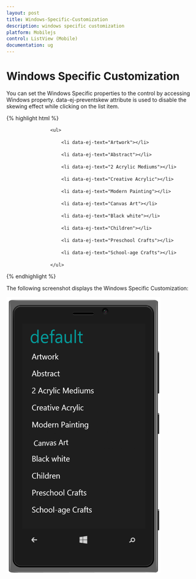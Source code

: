```yaml
---
layout: post
title: Windows-Specific-Customization
description: windows specific customization
platform: Mobilejs
control: ListView (Mobile)
documentation: ug
---
```


# Windows Specific Customization

You can set the Windows Specific properties to the control by accessing Windows property. data-ej-preventskew attribute is used to disable the skewing effect while clicking on the list item. 

{% highlight html %}



<div id="lb" data-role="ejmListView" data-ej-rendermode="windows" data-ej-windows-preventskew="true">

                 	<ul>

                		<li data-ej-text="Artwork"></li>

                 		<li data-ej-text="Abstract"></li>

                		<li data-ej-text="2 Acrylic Mediums"></li>

                		<li data-ej-text="Creative Acrylic"></li>

                		<li data-ej-text="Modern Painting"></li>

                		<li data-ej-text="Canvas Art"></li>

                 		<li data-ej-text="Black white"></li>

                		<li data-ej-text="Children"></li>

                		<li data-ej-text="Preschool Crafts"></li>

                		<li data-ej-text="School-age Crafts"></li>

                	</ul>

</div>



{% endhighlight %}



The following screenshot displays the Windows Specific Customization:

![preventScew](Windows-Specific-Customization_images/Windows-Specific-Customization_img1.png)



